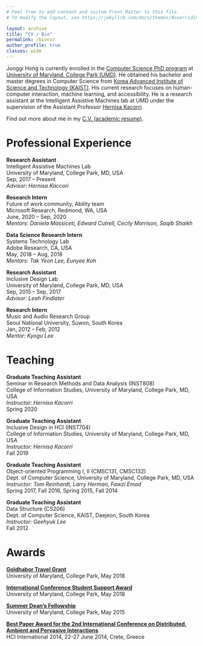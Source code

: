 ```yaml
---
# Feel free to add content and custom Front Matter to this file.
# To modify the layout, see https://jekyllrb.com/docs/themes/#overriding-theme-defaults

layout: archive
title: "CV / Bio"
permalink: /biocv/
author_profile: true
classes: wide
---
```


Jonggi Hong is currently enrolled in the [Computer Science PhD program](http://cs.umd.edu) at [University of Maryland, College Park (UMD)](http://umd.edu). 
He obtained his bachelor and master degrees in Computer Science from [Korea Advanced Institute of Science and Technology (KAIST)](http://www.kaist.ac.kr). 
His current research focuses on human-computer interaction, machine learning, and accessibility. 
He is a research assistant at the Intelligent Assistive Machines lab at UMD under the supervision of the Assistant Professor [Hernisa Kacorri](https://terpconnect.umd.edu/~hernisa/).

Find out more about me in my [C.V. (academic resume)](../CV_JonggiHong.pdf).

# Professional Experience

**Research Assistant**<br>
Intelligent Assistive Machines Lab <br>
University of Maryland, College Park, MD, USA<br>
Sep, 2017 – Present<br>
*Advisor: Hernisa Kaccori*

**Research Intern**<br>
Future of work community, Ability team <br>
Microsoft Research, Redmond, WA, USA<br>
June, 2020 – Sep, 2020<br>
*Mentors: Daniela Massiceti, Edward Cutrell, Cecily Morrison, Saqib Shaikh*

**Data Science Research Intern**<br>
Systems Technology Lab <br>
Adobe Research, CA, USA<br>
May, 2018 – Aug, 2018<br>
*Mentors: Tak Yeon Lee, Eunyee Koh*

**Research Assistant**<br>
Inclusive Design Lab <br>
University of Maryland, College Park, MD, USA<br>
Sep, 2015 – Sep, 2017<br>
*Advisor: Leah Findlater*

**Research Intern**<br>
Music and Audio Research Group <br>
Seoul National University, Suwon, South Korea<br>
Jan, 2012 – Feb, 2012<br>
*Mentor: Kyogu Lee*


# Teaching 

**Graduate Teaching Assistant**<br>
Seminar in Research Methods and Data Analysis (INST808)<br>
College of Information Studies, University of Maryland, College Park, MD, USA<br>
*Instructor: Hernisa Kacorri*<br>
Spring 2020

**Graduate Teaching Assistant**<br>
Inclusive Design in HCI (INST704)<br>
College of Information Studies, University of Maryland, College Park, MD, USA<br>
*Instructor: Hernisa Kacorri*<br>
Fall 2019

**Graduate Teaching Assistant**<br>
Object-oriented Programming I, II (CMSC131, CMSC132)<br>
Dept. of Computer Science, University of Maryland, College Park, MD, USA<br>
*Instructor: Tom Reinhardt, Larry Herman, Fawzi Emad*<br>
Spring 2017, Fall 2016, Spring 2015, Fall 2014

**Graduate Teaching Assistant**<br>
Data Structure (CS206)<br>
Dept. of Computer Science, KAIST, Daejeon, South Korea<br>
*Instructor: Geehyuk Lee*<br>
Fall 2012

# Awards

**[Goldhabor Travel Grant](https://gradschool.umd.edu/funding/student-fellowships-awards/graduate-school-travel-grants)**<br>
University of Maryland, College Park, May 2018

**[International Conference Student Support Award](https://gradschool.umd.edu/funding/student-fellowships-awards/graduate-school-travel-grants)**<br>
University of Maryland, College Park, May 2018

**[Summer Dean’s Fellowship](https://gradschool.umd.edu/funding/student-fellowships-awards/university-deans-and-merit-program)**<br>
University of Maryland, College Park, May 2015

**[Best Paper Award for the 2nd International Conference on Distributed, Ambient and Pervasive Interactions](http://2014.hci.international/pagesmith/104)**<br>
HCI International 2014, 22-27 June 2014, Crete, Greece
